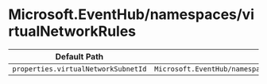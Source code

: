 # Microsoft.EventHub/namespaces/virtualNetworkRules

| Default Path | Alias |
|---|---|
| `properties.virtualNetworkSubnetId` | `Microsoft.EventHub/namespaces/virtualNetworkRules/virtualNetworkSubnetId` |

